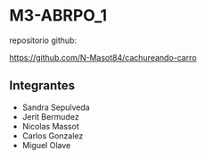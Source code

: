 # M3-ABRPO_1

repositorio github:

https://github.com/N-Masot84/cachureando-carro

## Integrantes

* Sandra Sepulveda
* Jerit Bermudez
* Nicolas Massot
* Carlos Gonzalez
* Miguel Olave